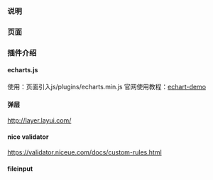 ### 说明

### 页面
### 插件介绍
#### echarts.js
使用：页面引入js/plugins/echarts.min.js
官网使用教程：[echart-demo](https://echarts.baidu.com/examples/)

#### 弹层
http://layer.layui.com/

#### nice validator
https://validator.niceue.com/docs/custom-rules.html

#### fileinput
